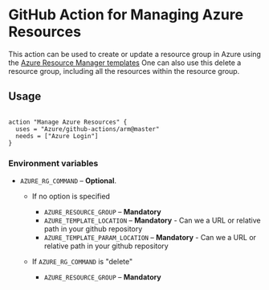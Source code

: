# GitHub Action for Managing Azure Resources

This action can be used to create or update a resource group in Azure using the [Azure Resource Manager templates](https://azure.microsoft.com/en-in/documentation/articles/resource-group-template-deploy/)
One can also use this delete a resource group, including all the resources within the resource group.


## Usage

```

action "Manage Azure Resources" {
  uses = "Azure/github-actions/arm@master"
  needs = ["Azure Login"]
}

```


### Environment variables


- `AZURE_RG_COMMAND` – **Optional**. 

  - If no option is specified
    - `AZURE_RESOURCE_GROUP` – **Mandatory** 
    - `AZURE_TEMPLATE_LOCATION` – **Mandatory** - Can we a URL or relative path in your github repository
    - `AZURE_TEMPLATE_PARAM_LOCATION` – **Mandatory** - Can we a URL or relative path in your github repository
    
  -  If `AZURE_RG_COMMAND` is "delete"
     - `AZURE_RESOURCE_GROUP` – **Mandatory** 
  

